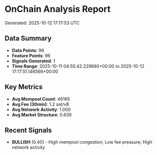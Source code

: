 # OnChain Analysis Report
Generated: 2025-10-12 17:17:53 UTC

## Data Summary
- **Data Points**: 96
- **Feature Points**: 96
- **Signals Generated**: 1
- **Time Range**: 2025-10-11 04:55:42.229660+00:00 to 2025-10-12 17:17:51.146566+00:00

## Key Metrics
- **Avg Mempool Count**: 46165
- **Avg Fee (30min)**: 1.2 sat/vB
- **Avg Network Activity**: 1.000
- **Avg Market Structure**: 0.639

## Recent Signals
- **BULLISH** (0.40) - High mempool congestion; Low fee pressure; High network activity
